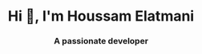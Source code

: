 <h1 align="center">Hi 👋, I'm Houssam Elatmani</h1>
<h3 align="center">A passionate developer</h3>




